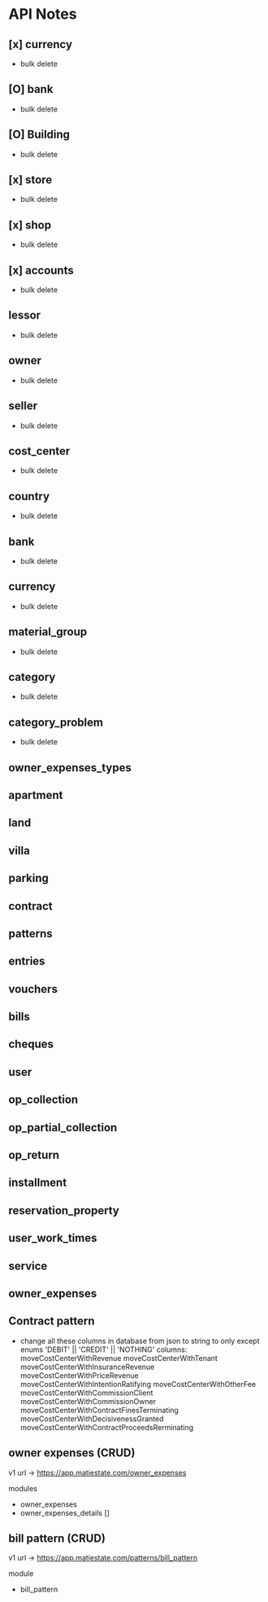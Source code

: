 # API Notes

## [x] currency
- bulk delete
## [O] bank 
- bulk delete
## [O] Building
- bulk delete
## [x] store 
- bulk delete
## [x] shop 
- bulk delete
## [x] accounts 
- bulk delete 
## lessor
- bulk delete 
## owner
- bulk delete 
## seller
- bulk delete 
## cost_center
- bulk delete 
## country
- bulk delete 
## bank
- bulk delete 
## currency
- bulk delete 
## material_group
- bulk delete 
## category
- bulk delete 
## category_problem
- bulk delete 
## owner_expenses_types


## apartment
## land
## villa
## parking
## contract
## patterns
## entries
## vouchers
## bills
## cheques
## user
## op_collection
## op_partial_collection
## op_return
## installment
## reservation_property
## user_work_times
## service
## owner_expenses




## Contract pattern
- change all these columns in database from json to string to only except enums 'DEBIT' || 'CREDIT' || 'NOTHING' 
columns:
    moveCostCenterWithRevenue
    moveCostCenterWithTenant
    moveCostCenterWithInsuranceRevenue
    moveCostCenterWithPriceRevenue
    moveCostCenterWithIntentionRatifying
    moveCostCenterWithOtherFee
    moveCostCenterWithCommissionClient
    moveCostCenterWithCommissionOwner
    moveCostCenterWithContractFinesTerminating
    moveCostCenterWithDecisivenessGranted
    moveCostCenterWithContractProceedsRerminating

## owner expenses (CRUD)
v1 url -> https://app.matiestate.com/owner_expenses

modules
- owner_expenses
- owner_expenses_details []

## bill pattern (CRUD)
v1 url -> https://app.matiestate.com/patterns/bill_pattern

module
- bill_pattern
